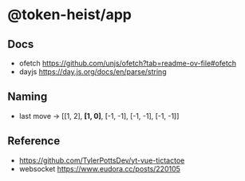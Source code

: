 # @token-heist/app

## Docs
- ofetch https://github.com/unjs/ofetch?tab=readme-ov-file#ofetch
- dayjs https://day.js.org/docs/en/parse/string


## Naming

- last move -> [[1, 2], **[1, 0]**, [-1, -1], [-1, -1], [-1, -1]]


## Reference
- https://github.com/TylerPottsDev/yt-vue-tictactoe
- websocket https://www.eudora.cc/posts/220105